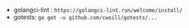  - golangci-lint : `https://golangci-lint.run/welcome/install/`
 - gotests: `go get -u github.com/cweill/gotests/...`